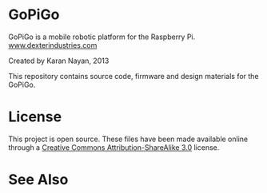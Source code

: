 GoPiGo
===================

GoPiGo is a mobile robotic platform for the Raspberry Pi.
www.dexterindustries.com

Created by Karan Nayan, 2013

This repository contains source code, firmware and design materials for the GoPiGo.

License
===================
This project is open source.  These files have been made available online through a [Creative Commons Attribution-ShareAlike 3.0](http://creativecommons.org/licenses/by-sa/3.0/) license.

See Also
========

[raspberry pi]: http://www.raspberrypi.org/